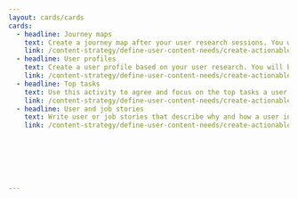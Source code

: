 ```yaml
---
layout: cards/cards
cards:
  - headline: Journey maps
    text: Create a journey map after your user research sessions. You will get a broad view of the whole user’s experience and how your content could fit into that.
    link: /content-strategy/define-user-content-needs/create-actionable-artefacts/journey-maps/
  - headline: User profiles
    text: Create a user profile based on your user research. You will be building up a profile of your users’ attitudes and behaviours.
    link: /content-strategy/define-user-content-needs/create-actionable-artefacts/user-profiles/
  - headline: Top tasks
    text: Use this activity to agree and focus on the top tasks a user is trying to complete on your service.
    link: /content-strategy/define-user-content-needs/create-actionable-artefacts/top-tasks/
  - headline: User and job stories
    text: Write user or job stories that describe why and how a user interacts with your service or information. Your stories will help to build out the foundations for creating content.
    link: /content-strategy/define-user-content-needs/create-actionable-artefacts/user-job-stories/







---
```

